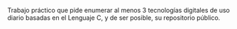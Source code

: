 Trabajo práctico que pide enumerar al menos 3 tecnologías digitales de uso diario basadas en el Lenguaje C, y de ser posible, su repositorio público.